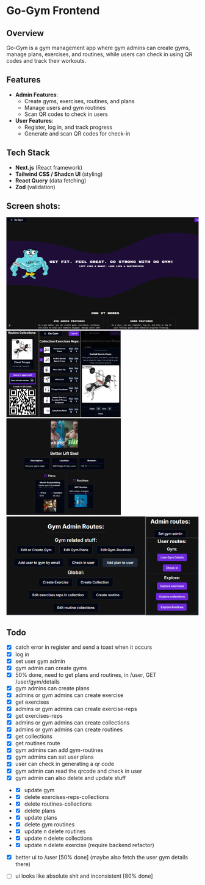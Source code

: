 
# Go-Gym Frontend

## Overview
Go-Gym is a gym management app where gym admins can create gyms, manage plans, exercises, and routines, while users can check in using QR codes and track their workouts.

## Features
- **Admin Features**:
  - Create gyms, exercises, routines, and plans
  - Manage users and gym routines
  - Scan QR codes to check in users
- **User Features**:
  - Register, log in, and track progress
  - Generate and scan QR codes for check-in

## Tech Stack
- **Next.js** (React framework)
- **Tailwind CSS / Shadcn UI** (styling)
- **React Query** (data fetching)
- **Zod** (validation)
## Screen shots:
<img src="https://raw.githubusercontent.com/xyztavo/go-gym-frontend/refs/heads/main/assets/landing-page-ss.png" alt="Gym Logo" width="600"/>
<img src="https://raw.githubusercontent.com/xyztavo/go-gym-frontend/refs/heads/main/assets/ss1.png" alt="Gym Logo" width="300"/>
<img src="https://raw.githubusercontent.com/xyztavo/go-gym-frontend/refs/heads/main/assets/ss2.png" alt="Gym Logo" width="300"/>
<img src="https://raw.githubusercontent.com/xyztavo/go-gym-frontend/refs/heads/main/assets/ss3.png" alt="Gym Logo" width="600"/>

## Todo
- [x] catch error in register and send a toast when it occurs
- [x] log in 
- [x] set user gym admin 
- [x] gym admin can create gyms
- [x] 50% done, need to get plans and routines, in /user, GET /user/gym/details
- [x] gym admins can create plans
- [x] admins or gym admins can create exercise
- [X] get exercises
- [x] admins or gym admins can create exercise-reps
- [x] get exercises-reps
- [x] admins or gym admins can create collections
- [x] admins or gym admins can create routines
- [x] get collections
- [x] get routines route
- [x] gym admins can add gym-routines
- [x] gym admins can set user plans
- [x] user can check in generating a qr code
- [x] gym admin can read the qrcode and check in user
- [x] gym admin can also delete and update stuff 
- - [x] update gym
- - [x] delete exercises-reps-collections
- - [x] delete routines-collections 
- - [x] delete plans
- - [x] update plans
- - [x] delete gym routines
- - [x] update n delete routines
- - [x] update n delete collections
- - [x] update n delete exercise (require backend refactor)
- [x] better ui to /user [50% done] (maybe also fetch the user gym details there)
- [ ] ui looks like absolute shit and inconsistent [80% done]

